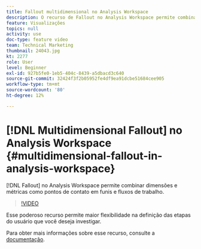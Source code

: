 ```yaml
---
title: Fallout multidimensional no Analysis Workspace
description: O recurso de Fallout no Analysis Workspace permite combinar dimensões e métricas como pontos de contato em funis e fluxos de trabalho.
feature: Visualizações
topics: null
activity: use
doc-type: feature video
team: Technical Marketing
thumbnail: 24043.jpg
kt: 2277
role: User
level: Beginner
exl-id: 927b5fe0-1eb5-404c-8439-a5dbacd3c640
source-git-commit: 32424f3f2b05952fe4df9ea91dcbe51684cee905
workflow-type: tm+mt
source-wordcount: '80'
ht-degree: 12%

---
```


# [!DNL Multidimensional Fallout] no Analysis Workspace {#multidimensional-fallout-in-analysis-workspace}

[!DNL Fallout] no Analysis Workspace permite combinar dimensões e métricas como pontos de contato em funis e fluxos de trabalho.

>[!VIDEO](https://video.tv.adobe.com/v/24043/?quality=12)

Esse poderoso recurso permite maior flexibilidade na definição das etapas do usuário que você deseja investigar.

Para obter mais informações sobre esse recurso, consulte a [documentação](https://marketing.adobe.com/resources/help/en_US/analytics/analysis-workspace/configuring-interdimensional-fallout.html).
